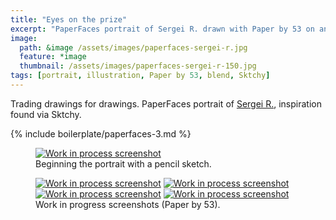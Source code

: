 ```yaml
---
title: "Eyes on the prize"
excerpt: "PaperFaces portrait of Sergei R. drawn with Paper by 53 on an iPad."
image: 
  path: &image /assets/images/paperfaces-sergei-r.jpg 
  feature: *image
  thumbnail: /assets/images/paperfaces-sergei-r-150.jpg
tags: [portrait, illustration, Paper by 53, blend, Sktchy]
---
```


Trading drawings for drawings. PaperFaces portrait of <a href="http://sktchy.com/YRsdZH">Sergei R.</a>, inspiration found via Sktchy.

{% include boilerplate/paperfaces-3.md %}

<figure>
	<a href="{{ site.url }}/assets/images/paperfaces-sergei-r-process-1-lg.jpg"><img src="{{ site.url }}/assets/images/paperfaces-sergei-r-process-1-750.jpg" alt="Work in process screenshot"></a>
	<figcaption>Beginning the portrait with a pencil sketch.</figcaption>
</figure>

<figure class="half">
	<a href="{{ site.url }}/assets/images/paperfaces-sergei-r-process-2-lg.jpg"><img src="{{ site.url }}/assets/images/paperfaces-sergei-r-process-2-600.jpg" alt="Work in process screenshot"></a>
	<a href="{{ site.url }}/assets/images/paperfaces-sergei-r-process-3-lg.jpg"><img src="{{ site.url }}/assets/images/paperfaces-sergei-r-process-3-600.jpg" alt="Work in process screenshot"></a>
	<a href="{{ site.url }}/assets/images/paperfaces-sergei-r-process-4-lg.jpg"><img src="{{ site.url }}/assets/images/paperfaces-sergei-r-process-4-600.jpg" alt="Work in process screenshot"></a>
	<a href="{{ site.url }}/assets/images/paperfaces-sergei-r-process-5-lg.jpg"><img src="{{ site.url }}/assets/images/paperfaces-sergei-r-process-5-600.jpg" alt="Work in process screenshot"></a>
	<figcaption>Work in progress screenshots (Paper by 53).</figcaption>
</figure>
